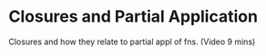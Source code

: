 # Closures and Partial Application

Closures and how they relate to partial appl of fns. (Video 9 mins)

